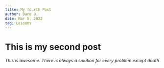 ```yaml
---
title: My fourth Post
author: Dare O.
date: Mar 5, 2022
tag: Lessons
---
```


# This is my second post

*This is awesome. There is always a solution for every problem except death*